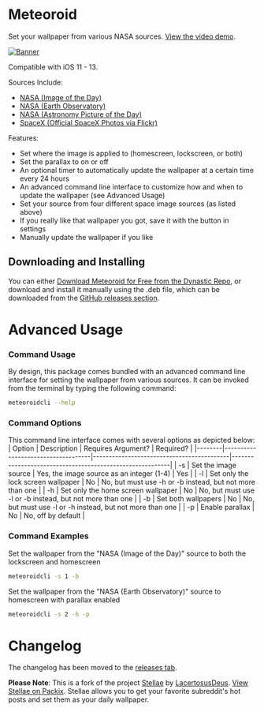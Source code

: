 # Meteoroid
Set your wallpaper from various NASA sources.
[View the video demo](https://imgur.com/a/JU8YzfV).

[![Banner](https://github.com/JeffResc/Meteoroid/raw/master/_assets/BannerWithText.png)](#)

Compatible with iOS 11 - 13.

Sources Include:
- [NASA (Image of the Day)](https://www.nasa.gov/multimedia/imagegallery/iotd.html)
- [NASA (Earth Observatory)](https://earthobservatory.nasa.gov/topic/image-of-the-day)
- [NASA (Astronomy Picture of the Day)](https://science.nasa.gov/astronomy-picture-of-the-day)
- [SpaceX (Official SpaceX Photos via Flickr)](https://www.flickr.com/people/spacex/)

Features:
- Set where the image is applied to (homescreen, lockscreen, or both)
- Set the parallax to on or off
- An optional timer to automatically update the wallpaper at a certain time every 24 hours
- An advanced command line interface to customize how and when to update the wallpaper (see Advanced Usage)
- Set your source from four different space image sources (as listed above)
- If you really like that wallpaper you got, save it with the button in settings
- Manually update the wallpaper if you like

## Downloading and Installing
You can either [Download Meteoroid for Free from the Dynastic Repo](https://repo.dynastic.co/package/com.jeffresc.meteoroid), or download and install it manually using the .deb file, which can be downloaded from the [GitHub releases section](https://github.com/JeffResc/Meteoroid/releases).

# Advanced Usage
### Command Usage
By design, this package comes bundled with an advanced command line interface for setting the wallpaper from various sources. It can be invoked from the terminal by typing the following command:
```bash
meteoroidcli --help
```
### Command Options
This command line interface comes with several options as depicted below:
| Option | Description                        | Requires Argument?                        | Required?                                                |
|--------|------------------------------------|-------------------------------------------|----------------------------------------------------------|
| -s     | Set the image source               | Yes, the image source as an integer (1-4) | Yes                                                      |
| -l     | Set only the lock screen wallpaper | No                                        | No, but must use -h or -b instead, but not more than one |
| -h     | Set only the home screen wallpaper | No                                        | No, but must use -l or -b instead, but not more than one |
| -b     | Set both wallpapers                | No                                        | No, but must use -l or -h instead, but not more than one |
| -p     | Enable parallax                    | No                                        | No, off by default                                       |
### Command Examples
Set the wallpaper from the "NASA (Image of the Day)" source to both the lockscreen and homescreen
```bash
meteoroidcli -s 1 -b
```
Set the wallpaper from the "NASA (Earth Observatory)" source to homescreen with parallax enabled
```bash
meteoroidcli -s 2 -h -p
```

# Changelog
The changelog has been moved to the [releases tab](https://github.com/JeffResc/Meteoroid/releases).

**Please Note**: This is a fork of the project [Stellae](https://github.com/LacertosusRepo/Open-Source-Tweaks/tree/master/Stellae) by [LacertosusDeus](https://twitter.com/lacertosusdeus). [View Stellae on Packix](https://repo.packix.com/package/com.lacertosusrepo.stellae/). Stellae allows you to get your favorite subreddit's hot posts and set them as your daily wallpaper.
